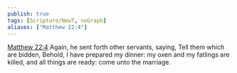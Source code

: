 ```yaml
---
publish: true
tags: [Scripture/NewT, noGraph]
aliases: ["Matthew 22:4"]
---
```

[Matthew 22:4](https://churchofjesuschrist.org/study/scriptures/nt/matt/22?lang=eng&id=p4#p4) Again, he sent forth other servants, saying, Tell them which are bidden, Behold, I have prepared my dinner: my oxen and my fatlings are killed, and all things are ready: come unto the marriage.
